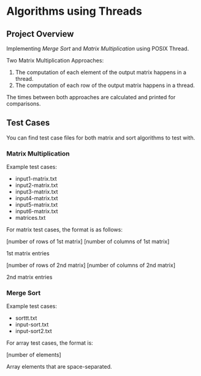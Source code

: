 # Algorithms using Threads

## Project Overview

Implementing *Merge Sort* and *Matrix Multiplication* using POSIX Thread.


Two Matrix Multiplication Approaches:

1. The computation of each element of the output matrix happens in a thread.
2. The computation of each row of the output matrix happens in a thread.

The times between both approaches are calculated and printed for comparisons. 

## Test Cases 

You can find test case files for both matrix and sort algorithms to test with.

### Matrix Multiplication

Example test cases: 
- input1-matrix.txt
- input2-matrix.txt
- input3-matrix.txt
- input4-matrix.txt
- input5-matrix.txt
- input6-matrix.txt
- matrices.txt

For matrix test cases, the format is as follows:

[number of rows of 1st matrix] [number of columns of 1st matrix]

1st matrix entries

[number of rows of 2nd matrix] [number of columns of 2nd matrix]

2nd matrix entries

### Merge Sort

Example test cases: 
- sorttt.txt
- input-sort.txt
- input-sort2.txt

For array test cases, the format is:

[number of elements]

Array elements that are space-separated.



